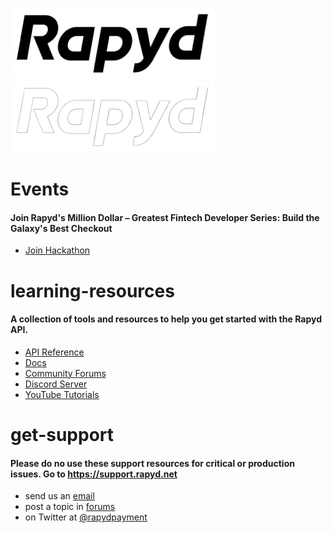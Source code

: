 ![Github Light](https://github.com/Rapyd-Samples/learning-resources/blob/main/gitjhub-logo-dk%402x.png#gh-light-mode-only)
![Github Dark](https://github.com/Rapyd-Samples/learning-resources/blob/main/gitjhub-logo-light%402x.png#gh-dark-mode-only)

# Events
#### Join Rapyd's Million Dollar – Greatest Fintech Developer Series: Build the Galaxy's Best Checkout

* [Join Hackathon](https://hackthegalaxy.devpost.com/)

# learning-resources
#### A collection of tools and resources to help you get started with the Rapyd API. 

* [API Reference](https://docs.rapyd.net/build-with-rapyd/reference/api-reference)
* [Docs](https://docs.rapyd.net/build-with-rapyd/docs)
* [Community Forums](https://community.rapyd.net)
* [Discord Server](https://discord.rapyd.com)
* [YouTube Tutorials](https://www.youtube.com/channel/UCzqD46wVaSACHkUcB3eCjLg)

# get-support 
#### Please do no use these support resources for critical or production issues. Go to https://support.rapyd.net 

* send us an [email](mailto:community@rapyd.net)
* post a topic in [forums](https://community.rapyd.net)
* on Twitter at [@rapydpayment](https://twitter.com/RapydPayments)
